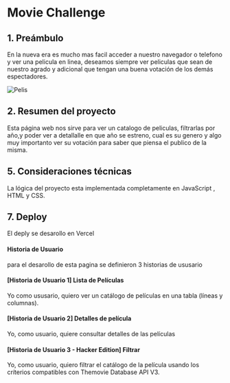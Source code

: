 # Movie Challenge

## 1. Preámbulo

En la nueva era es mucho mas facil acceder a nuestro navegador o telefono y ver
 una pelicula en linea, deseamos siempre ver peliculas que sean de nuestro agrado 
 y adicional que tengan una buena votación de los demás espectadores.

![Pelis](https://live.staticflickr.com/117/257368762_38bf6fcf9f_h.jpg)

## 2. Resumen del proyecto

Esta página web nos  sirve para ver un catalogo de peliculas,
filtrarlas  por año,y poder ver a detallalle en que año se estreno, cual es su genero y algo 
muy importanto ver su votación para saber que piensa el publico de la misma.

## 5. Consideraciones técnicas

La lógica del proyecto esta implementada completamente en JavaScript , HTML y CSS.


## 7. Deploy
El deply se desarollo en Vercel

#### Historia de Usuario

para el desarollo de esta pagina se definieron 3 historias de ususario


#### [Historia de Usuario 1] Lista de Películas

Yo como ususario, quiero ver un catálogo de películas en una tabla (líneas y
columnas).

#### [Historia de Usuario 2] Detalles de película

Yo, como usuario, quiere consultar detalles de las películas

#### [Historia de Usuario 3 - Hacker Edition] Filtrar 

Yo, como usuario, quiero filtrar el catálogo de la película usando los
críterios compatibles con Themovie Database API V3.